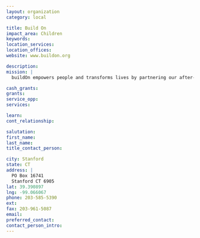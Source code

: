 ```yaml
---
layout: organization
category: local

title: Build On
impact_area: Children
keywords: 
location_services: 
location_offices: 
website: www.buildon.org

description: 
mission: |
  buildOn empowers people and transforms lives by partnering our after-school service programs in the U.S. with communities in developing countries to build schools.

cash_grants: 
grants: 
service_opp: 
services: 

learn: 
cont_relationship: 

salutation: 
first_name: 
last_name: 
title_contact_person: 

city: Stanford
state: CT
address: |
  PO Box 16741  
  Stanford CT 6905
lat: 39.390897
lng: -99.066067
phone: 203-585-5390
ext: 
fax: 203-961-5087
email: 
preferred_contact: 
contact_person_intro: 
---
```

